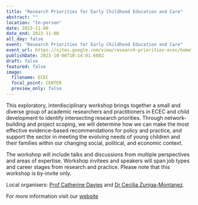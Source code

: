 ```yaml
---
title: "Research Priorities for Early Childhood Education and Care"
abstract: ""
location: "In-person"
date: 2023-11-08
date_end: 2023-11-08
all_day: false
event: "Research Priorities for Early Childhood Education and Care"
event_url: https://sites.google.com/view/research-priorities-ecec/home?pli=1
publishDate: 2023-10-08T10:14:01.688Z
draft: false
featured: false
image:
  filename: ECEC
  focal_point: CENTER
  preview_only: false
---
```

<!--StartFragment-->

This exploratory, interdisciplinary workshop brings together a small and diverse group of academic researchers and practitioners in ECEC and child development to identify intersecting research priorities. Through network-building and project scoping, we will determine how we can make the most effective evidence-based recommendations for policy and practice, and support the sector in meeting the evolving needs of young children and their families within our changing social, political, and economic context.

The workshop will include talks and discussions from multiple perspectives and areas of expertise. Workshop invitees and speakers will span job types and career stages from research and practice. Please note that this workshop is by-invite only. 

Local organisers: [Prof Catherine Davies](https://ahc.leeds.ac.uk/languages/staff/699/professor-catherine-davies) and [Dr Cecilia Zuniga-Montanez](https://ahc.leeds.ac.uk/languages/staff/3301/dr-cecilia-zuniga-montanez).

For more information visit our [website](https://sites.google.com/view/research-priorities-ecec/home)

<!--EndFragment-->
